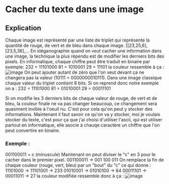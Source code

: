 # Cacher du texte dans une image
## Explication
Chaque image est représenté par une liste de triplet qui représente la quantité de rouge, de vert et de bleu dans chaque image.
[[23,25,6],[23,5,36],...
En stéganographie quand on veut cacher une information dans une image, la technique la plus répendu est de modifier les derniers bits des pixels.
En informatique, chaque chiffre peut être traduit en binaire par exemple:
232 = 11101000
81 = 1010001
29 = 11101
la couleur ressemble à ça :
![image](https://github.com/Saturnot/hide-text-in-image/assets/64526188/93fb5773-9078-4e61-9039-4f1cebd29539)
On peut ajouter autant de zéro que l'on veut devant ça ne changera pas la valeur (10111 = 0000000010111).
Dans une image classique chaque valeur du triplet contient 8 bits. Si on reprend donc notre exemple on a :
232 = 11101000
81  = 01010001
29  = 00011101

Si on modifie les 3 derniers bits de chaque valeur de rouge, de vert et de bleu, la couleur finale ne va pas changer beaucoup, ce changement sera quasiment invible à l'oeuil nu. C'est pour cela qu'on peut y stocker des informations. Maintenant il faut savoir ce qu'on va y stocker, moi je voulais stocker du texte, c'est pour ça que j'ai choisi d'utiliser l'ascii, qui est utiliser partout en informatique, elle asocie à chauqe caractère un chiffre que l'on peut convertire en binaire.
### Exemple : 
001100011 = c (minuscule)
Maintenant on peut diviser le "c" en 3 pour le cacher dans le premier pixel.
001100011 -> 001 100 011
On remplace la fin de chaque couleur (rouge, vert, bleu) par un "bout" du "c" ce qui donne :
11101000 -> 11101001 -> 233
01010001 -> 01010100 -> 84
00011101 -> 00011011 -> 27
la couleur modifiée ressemble donc à ça :
![image](https://github.com/Saturnot/hide-text-in-image/assets/64526188/474adb5a-8fcf-4e03-931c-cf5b5ddf0227)

